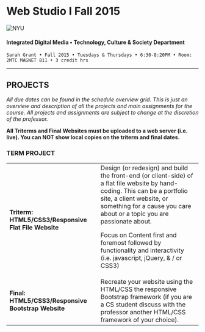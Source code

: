 # Web Studio I Fall 2015

![NYU](http://ws2.polishedsolid.com/de/nyu_soe_logo.png)
#### Integrated Digital Media • Technology, Culture & Society Department

    Sarah Grant • Fall 2015 • Tuesdays & Thursdays • 6:30-8:20PM • Room: 2MTC MAGNET 811 • 3 credit hrs

---

## PROJECTS

*All due dates can be found in the schedule overview grid. This is just an overview and description of all the projects and main assignments for the course. All projects and assignments are subject to change at the discretion of the professor.*

**All Triterms and Final Websites must be uploaded to a web server (i.e. live). You can NOT show local copies on the triterm and final dates.**

### TERM PROJECT

<table>
<tr>
    <td><strong>Triterm: HTML5/CSS3/Responsive Flat File Website</strong></td>  
    <td>Design (or redesign) and build the front-end (or client-side) of a flat file website by hand-coding. This can be a portfolio site, a client website, or something for a cause you care about or a topic you are passionate about.
    <p>Focus on Content first and foremost followed by functionality and interactivity (i.e. javascript, jQuery, &amp; / or CSS3)</p></td>
</tr>
<tr>
    <td><strong>Final: HTML5/CSS3/Responsive Bootstrap Website</strong></td> 
    <td>Recreate your website using the HTML/CSS the responsive Bootstrap framework (if you are a CS student discuss with the professor another HTML/CSS framework of your choice).
    </td>
<tr>
</table>








